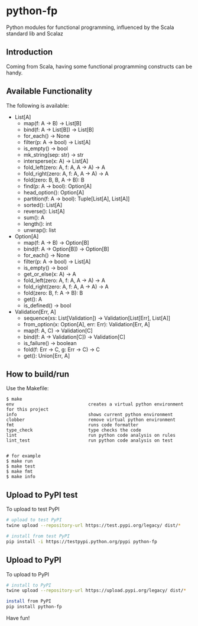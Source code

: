# python-fp
Python modules for functional programming, influenced by the Scala standard lib and Scalaz

## Introduction
Coming from Scala, having some functional programming constructs can be handy.

## Available Functionality
The following is available:

- List[A]
  - map(f: A -> B) -> List[B]
  - bind(f: A -> List[B]) -> List[B]
  - for_each() -> None
  - filter(p: A -> bool) -> List[A]
  - is_empty() -> bool
  - mk_string(sep: str) -> str
  - intersperse(x: A) -> List[A]
  - fold_left(zero: A, f: A, A -> A) -> A
  - fold_right(zero: A, f: A, A -> A) -> A
  - fold(zero: B, B, A -> B): B
  - find(p: A -> bool): Option[A]
  - head_option(): Option[A]
  - partition(f: A -> bool): Tuple[List[A], List[A]]
  - sorted(): List[A]
  - reverse(): List[A]
  - sum(): A
  - length(): int
  - unwrap(): list
- Option[A]
  - map(f: A -> B) -> Option[B]
  - bind(f: A -> Option[B]) -> Option[B]
  - for_each() -> None
  - filter(p: A -> bool) -> List[A]
  - is_empty() -> bool
  - get_or_else(x: A) -> A
  - fold_left(zero: A, f: A, A -> A) -> A
  - fold_right(zero: A, f: A, A -> A) -> A
  - fold(zero: B, f: A -> B): B
  - get(): A
  - is_defined() -> bool  
- Validation[Err, A]
  - sequence(xs: List[Validation]) -> Validation[List[Err], List[A]]
  - from_option(x: Option[A], err: Err): Validation[Err, A]
  - map(f: A, C) -> Validation[C]
  - bind(f: A -> Validation[C]) -> Validation[C]
  - is_failure() -> boolean
  - fold(f: Err -> C, g: Err -> C) -> C
  - get(): Union[Err, A]

## How to build/run
Use the Makefile:

```
$ make
env                            creates a virtual python environment  for this project
info                           shows current python environment
clobber                        remove virtual python environment
fmt                            runs code formatter
type_check                     type checks the code
lint                           run python code analysis on rules
lint_test                      run python code analysis on test


# for example
$ make run
$ make test
$ make fmt
$ make info
```

## Upload to PyPI test
To upload to test PyPI

```bash
# upload to test PyPI
twine upload --repository-url https://test.pypi.org/legacy/ dist/*

# install from test PyPI
pip install -i https://testpypi.python.org/pypi python-fp
```

## Upload to PyPI
To upload to PyPI

```bash
# install to PyPI
twine upload --repository-url https://upload.pypi.org/legacy/ dist/*

install from PyPI
pip install python-fp 
```


Have fun!